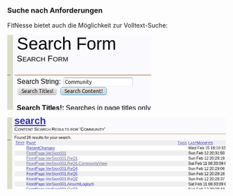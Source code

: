 ### Suche nach Anforderungen
FitNesse bietet auch die Möglichkeit zur Volltext-Suche:

![Abbildung 7: Das FitNesse Such-Formular][search1]

[search1]: https://raw.githubusercontent.com/DomainDrivenArchitecture/ddaArchitecture/requirements/images/FitnesseSuche1.png "Abbildung 7: Das FitNesse Such-Formular"

![Abbildung 8: Das Suchergebnis][search2]

[search2]: https://raw.githubusercontent.com/DomainDrivenArchitecture/ddaArchitecture/requirements/images/FitnesseSuche2.png "Abbildung 8: Das Suchergebnis"